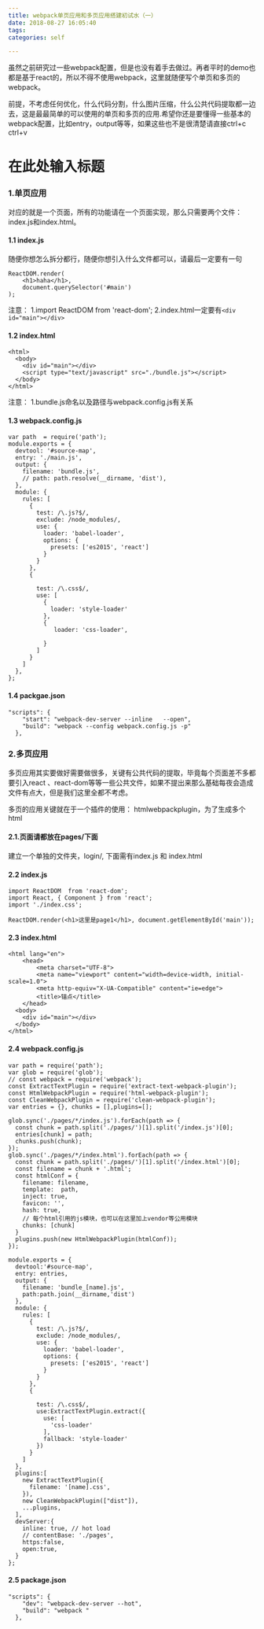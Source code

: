 ```yaml
---
title: webpack单页应用和多页应用搭建初试水（一）
date: 2018-08-27 16:05:40
tags:
categories: self

---
```

虽然之前研究过一些webpack配置，但是也没有着手去做过。再者平时的demo也都是基于react的，所以不得不使用webpack，这里就随便写个单页和多页的webpack。

前提，不考虑任何优化，什么代码分割，什么图片压缩，什么公共代码提取都一边去，这是最最简单的可以使用的单页和多页的应用.希望你还是要懂得一些基本的webpack配置，比如entry，output等等，如果这些也不是很清楚请直接ctrl+c ctrl+v
<!-- more -->
# 在此处输入标题

### 1.单页应用

对应的就是一个页面，所有的功能请在一个页面实现，那么只需要两个文件：index.js和index.html。

#### 1.1 index.js
随便你想怎么拆分都行，随便你想引入什么文件都可以，请最后一定要有一句

    ReactDOM.render(
        <h1>haha</h1>,
        document.querySelector('#main')
    );

注意：
    1.import ReactDOM  from 'react-dom';
    2.index.html一定要有`<div id="main"></div>`

#### 1.2 index.html

    <html>
      <body>
        <div id="main"></div>
        <script type="text/javascript" src="./bundle.js"></script>
      </body>
    </html>

 注意：
 1.bundle.js命名以及路径与webpack.config.js有关系
 
 #### 1.3 webpack.config.js

    var path  = require('path');
    module.exports = {
      devtool: '#source-map',
      entry: './main.js',
      output: {
        filename: 'bundle.js',
        // path: path.resolve(__dirname, 'dist'),
      },
      module: {
        rules: [
          {
            test: /\.js?$/,
            exclude: /node_modules/,
            use: {
              loader: 'babel-loader',
              options: {
                presets: ['es2015', 'react']
              }
            }
          },
          {
    
            test: /\.css$/,
            use: [
              {
                loader: 'style-loader'
              },
              {
                 loader: 'css-loader',
              
              }
            ]
          }
        ]
      },
    };

#### 1.4 packgae.json

    "scripts": {
        "start": "webpack-dev-server --inline   --open",
        "build": "webpack --config webpack.config.js -p"
      },

  
### 2.多页应用

多页应用其实要做好需要做很多，关键有公共代码的提取，毕竟每个页面差不多都要引入react 、react-dom等等一些公共文件，如果不提出来那么基础每夜会造成文件有点大，但是我们这里全都不考虑。

多页的应用关键就在于一个插件的使用：
htmlwebpackplugin，为了生成多个html

#### 2.1.页面请都放在pages/下面

建立一个单独的文件夹，login/, 下面需有index.js 和 index.html

#### 2.2 index.js

    import ReactDOM  from 'react-dom';
    import React, { Component } from 'react';
    import './index.css';
    
    ReactDOM.render(<h1>这里是page1</h1>, document.getElementById('main'));

#### 2.3 index.html

    <html lang="en">
        <head>
            <meta charset="UTF-8">
            <meta name="viewport" content="width=device-width, initial-scale=1.0">
            <meta http-equiv="X-UA-Compatible" content="ie=edge">
            <title>锚点</title>
        </head>
      <body>
        <div id="main"></div>
      </body>
    </html>

#### 2.4 webpack.config.js

    var path = require('path');
    var glob = require('glob');
    // const webpack = require('webpack');
    const ExtractTextPlugin = require('extract-text-webpack-plugin');
    const HtmlWebpackPlugin = require('html-webpack-plugin');
    const CleanWebpackPlugin = require('clean-webpack-plugin');
    var entries = {}, chunks = [],plugins=[];
    
    glob.sync('./pages/*/index.js').forEach(path => {
      const chunk = path.split('./pages/')[1].split('/index.js')[0];
      entries[chunk] = path;
      chunks.push(chunk);
    });
    glob.sync('./pages/*/index.html').forEach(path => {
      const chunk = path.split('./pages/')[1].split('/index.html')[0];
      const filename = chunk + '.html';
      const htmlConf = {
        filename: filename,
        template:  path,
        inject: true,
        favicon: '',
        hash: true,
        // 每个html引用的js模块，也可以在这里加上vendor等公用模块
        chunks: [chunk]
      }
      plugins.push(new HtmlWebpackPlugin(htmlConf));
    });
    
    module.exports = {
      devtool:'#source-map',
      entry: entries,
      output: {
        filename: 'bundle_[name].js',
        path:path.join(__dirname,'dist')
      },
      module: {
        rules: [
          {
            test: /\.js?$/,
            exclude: /node_modules/,
            use: {
              loader: 'babel-loader',
              options: {
                presets: ['es2015', 'react']
              }
            }
          },
          {
    
            test: /\.css$/,
            use:ExtractTextPlugin.extract({
              use: [
                'css-loader'
              ],
              fallback: 'style-loader'
            })
          }
        ]
      },
      plugins:[
        new ExtractTextPlugin({
          filename: '[name].css', 
        }),
        new CleanWebpackPlugin(["dist"]),
        ...plugins,
      ],
      devServer:{
        inline: true, // hot load
        // contentBase: './pages',
        https:false,
        open:true,
      }
    };

#### 2.5 package.json

    "scripts": {
        "dev": "webpack-dev-server --hot",
        "build": "webpack "
      },

